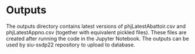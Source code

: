 # Outputs

The outputs directory contains latest versions of phjLatestAbattoir.csv and phjLatestAppno.csv (together with equivalent pickled files). These files are created after running the code in the Jupyter Notebook. The outputs can be used by siu-ssdp22 repository to upload to database.

